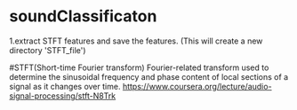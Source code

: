 # soundClassificaton
1.extract STFT features and save the features. (This will create a new directory 'STFT_file')

#STFT(Short-time Fourier transform)
Fourier-related transform used to determine the sinusoidal frequency and phase content of local sections of a signal as it changes over time.
https://www.coursera.org/lecture/audio-signal-processing/stft-N8Trk
